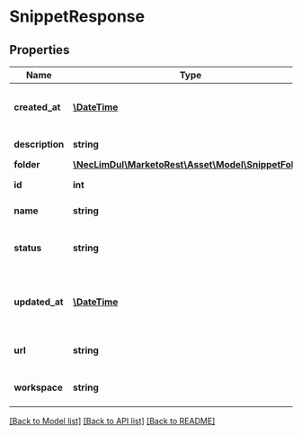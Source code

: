 # SnippetResponse

## Properties

Name | Type | Description | Notes
------------ | ------------- | ------------- | -------------
**created_at** | [**\DateTime**](\DateTime.md) | Datetime the asset was created | [optional]
**description** | **string** | Description of the asset | [optional]
**folder** | [**\NecLimDul\MarketoRest\Asset\Model\SnippetFolder**](SnippetFolder.md) |  |
**id** | **int** | Id of the asset | [optional]
**name** | **string** | Name of the asset | [optional]
**status** | **string** | Status filter for draft or approved versions |
**updated_at** | [**\DateTime**](\DateTime.md) | Datetime the asset was most recently updated | [optional]
**url** | **string** | Url of the asset in the Marketo UI | [optional]
**workspace** | **string** | Name of the workspace | [optional]

[[Back to Model list]](../../README.md#models) [[Back to API list]](../../README.md#endpoints) [[Back to README]](../../README.md)
